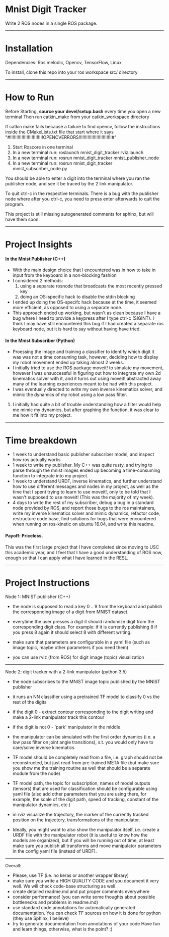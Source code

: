 # Mnist Digit Tracker

Write 2 ROS nodes in a single ROS package. 
************************************
# Installation
Dependencies: Ros melodic, Opencv, TensorFlow, Linux

To install, clone this repo into your ros workspace src/ directory

************************************
# How to Run

Before Starting, **source your devel/setup.bash** every time you open a new terminal
Then run catkin_make from your catkin_workspace directory

If catkin make fails because a failure to find opencv, follow the instructions inside the
CMakeLists.txt file that start where it says 
"#!!!!!!!!!!!!!!!!!!!!!!!!!!OPENCVERRORS!!!!!!!!!!!!!!!!!!!!!!!!!!#"


1) Start Roscore in one terminal
2) In a new terminal run: roslaunch mnist_digit_tracker rviz.launch
3) In a new terminal run: rosrun mnist_digit_tracker mnist_publisher_node
4) In a new terminal run: rosrun mnist_digit_tracker mnist_subscriber_node.py

You should be able to enter a digit into the terminal where you ran the publisher node, and see it be traced by the 2 link manipulator. 

To quit ctrl-c in the respective terminals.
There is a bug with the publisher node where after you ctrl-c, you need to press enter afterwards to quit the program.

This project is still missing autogenerated comments for sphinx, but will have them soon.
************************************
# Project Insights

#### In the Mnist Publisher (C++)
- With the main design choice that I encountered was in how to take in input from the keyboard in a non-blocking fashion
- I considered 2 methods: 
   1) using a separate rosnode that broadcasts the most recently pressed key
   2) doing an OS-specific hack to disable the stdin blocking
- I ended up doing the OS-specifc hack because at the time, it seemed more efficient, as opposed to using a separate node.
- This approach ended up working, but wasn't as clean because I have  a bug where I need to provide a keypress after I type ctrl-c (SIGINT). I think I may have still encountered this bug if I had created a separate ros keyboard node, but it is hard to say without having have tried. 

#### In the Mnist Subscriber (Python)
- Proessing the image and training a classifier to identify which digit it was was not a time consuming task, however, deciding how to display my robot movement ended up taking almost 2 weeks.
- I initially tried to use the ROS package moveit! to simulate my movement, however I was unsuccessful in figuring out how to integrate my own 2d kinematics solver with it, and it turns out using moveit! abstracted away many of the learning experiences meant to be had with this project.
- I was eventually directed to write my own inverse kinematics solver, and mimic the dynamics of my robot using a low pass filter. 
1) I initially had quite a bit of trouble understanding how a filter would help me mimic my dynamics, but after graphing the function, it was clear to me how it fit into my project.
************************************
# Time breakdown
- 1 week to understand basic publisher subscriber model, and inspect how ros actually works
- 1 week to write my publisher. My C++ was quite rusty, and trying to parse through the mnist images ended up becoming a time-consuming function to integrate into my project.
- 1 week to understand URDF, inverse kinematics, and further understand how to use different messages and nodes in my project, as well as the time that I spent trying to learn to use moveit!, only to be told that I wasn't supposed to use moveit! (This was the majority of my week). 
- 4 days to write the rest of my subscriber, debug a bug in a standard node provided by ROS, and report those bugs to the ros maintainers, write my inverse kinematics solver and mimic dynamics, refactor code, restructure code base, find solutions for bugs that were encountered when running on ros-kinetic on ubuntu 16.04, and write this readme.

#### Payoff: Priceless. 
This was the first large project that I have completed since moving to USC this academic year, and I feel that I have a good understanding of ROS now, enough so that I can apply what I have learned in the RESL.

************************************
# Project Instructions
Node 1: MNIST publisher (C++)
- the node is supposed to read a key 0 .. 9 from the keyboard and publish the corresponding image of a digit from MNIST dataset.
- everytime the user presses a digit it should randomize digit from the corresponding digit class.
For example: if it is currently publishing 8 if you press 8 again it should select 8 with different writing.

- make sure that parameters are configurable in a yaml file (such as image topic, maybe other parameters if you need them)
- you can use rviz (from ROS) for digit image (topic) visualization


************************************
Node 2: digit tracker with a 2-link manipulator (python 3.5)
- the node subscribes to the MNIST image topic published by the MNIST publisher
- it runs an NN classifier using a pretrained TF model to classify 0 vs the rest of the digits
- if the digit 0 - extract contour corresponding to the digit writing and make a 2-link manipulator track this contour
- if the digit is not 0 - 'park' manipulator in the middle
- the manipulator can be simulated with the first order dynamics (i.e. a low pass filter on joint angle transitions), s.t. you would only have to care/solve inverse kinematics

- TF model should be completely read from a file, i.e. graph should not be reconstructed, but just read from pre-trained META file (but make sure you show me the training routine as well that should be a separate module from the node)
- TF model path, the topic for subscription, names of model outputs (tensors) that are used for classification should be configurable using yaml file (also add other parameters that you are using there, for example, the scale of the digit path, speed of tracking, constant of the manipulator dynamics, etc.)
- in rviz visualize the trajectory, the marker of the currently tracked position on the trajectory, transformations of the manipulator. 
- Ideally, you might want to also show the manipulator itself, i.e. create a URDF file with the manipulator robot (it is useful to know how the models are organized),
 but if you will be running out of time, at least make sure you publish all transforms and move manipulator parameters in the config yaml file (instead of URDF).

************************************
Overall:
- Please, use TF (i.e. no keras or another wrapper library)  
- make sure you write a HIGH QUALITY CODE and you document it very well. We will check code-base structuring as well.
- create detailed readme.md and put proper comments everywhere
- consider performance! (you can write some thoughts about possible bottlenecks and problems in readme.md)
- use standard code annotations for automatically generated documentation. You can check TF sources on how it is done for python (they use Sphinx, I believe)
- try to generate documentation from annotations of your code
Have fun and learn things, otherwise, what is the point? ;)
